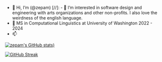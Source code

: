 - 👋 Hi, I’m (@zepam)
[//]: - 👀 I’m interested in software design and engineering with arts organizations and other non-profits. I also love the weirdness of the english language.
- 🌱 MS in Computational Linguistics at University of Washington 2022 - 2024 
- 📫 


[![zepam's GitHub stats](https://github-readme-stats.vercel.app/api?username=zepam&count_private=true&show_icons=true&theme=radical&show_owner=false))](https://github.com/zepam/github-readme-stats)

[![GitHub Streak](https://github-readme-streak-stats.herokuapp.com?user=zepam&theme=dark)](https://git.io/streak-stats)


<!---
zepam/zepam is a ✨ special ✨ repository because its `README.md` (this file) appears on your GitHub profile.
You can click the Preview link to take a look at your changes. 💞️
--->
